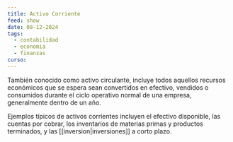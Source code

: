 ```yaml
---
title: Activo Corriente
feed: show
date: 08-12-2024
tags:
  - contabilidad
  - economia
  - finanzas
curso:
---
```

También conocido como activo circulante, incluye todos aquellos recursos económicos que se espera sean convertidos en efectivo, vendidos o consumidos durante el ciclo operativo normal de una empresa, generalmente dentro de un año.

Ejemplos típicos de activos corrientes incluyen el efectivo disponible, las cuentas por cobrar, los inventarios de materias primas y productos terminados, y las [[inversion|inversiones]] a corto plazo.